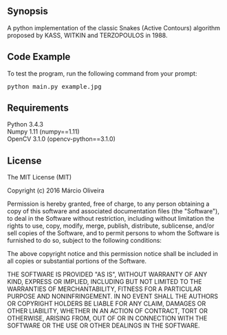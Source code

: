 ## Synopsis

A python implementation of the classic Snakes (Active Contours) algorithm proposed by KASS, WITKIN and TERZOPOULOS in 1988.

## Code Example

To test the program, run the following command from your prompt: <br />
<pre>python main.py example.jpg </pre>



## Requirements

Python 3.4.3 <br />
Numpy 1.11 (numpy==1.11) <br />
OpenCV 3.1.0 (opencv-python==3.1.0) 



## License

The MIT License (MIT)

Copyright (c) 2016 Márcio Oliveira

Permission is hereby granted, free of charge, to any person obtaining a copy of this software and associated documentation files (the "Software"), to deal in the Software without restriction, including without limitation the rights to use, copy, modify, merge, publish, distribute, sublicense, and/or sell copies of the Software, and to permit persons to whom the Software is furnished to do so, subject to the following conditions:

The above copyright notice and this permission notice shall be included in all copies or substantial portions of the Software.

THE SOFTWARE IS PROVIDED "AS IS", WITHOUT WARRANTY OF ANY KIND, EXPRESS OR IMPLIED, INCLUDING BUT NOT LIMITED TO THE WARRANTIES OF MERCHANTABILITY, FITNESS FOR A PARTICULAR PURPOSE AND NONINFRINGEMENT. IN NO EVENT SHALL THE AUTHORS OR COPYRIGHT HOLDERS BE LIABLE FOR ANY CLAIM, DAMAGES OR OTHER LIABILITY, WHETHER IN AN ACTION OF CONTRACT, TORT OR OTHERWISE, ARISING FROM, OUT OF OR IN CONNECTION WITH THE SOFTWARE OR THE USE OR OTHER DEALINGS IN THE SOFTWARE.
